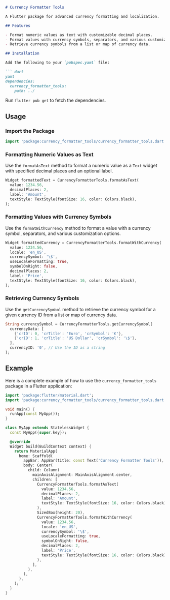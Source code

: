 ```markdown
# Currency Formatter Tools

A Flutter package for advanced currency formatting and localization.

## Features

- Format numeric values as text with customizable decimal places.
- Format values with currency symbols, separators, and various customization options.
- Retrieve currency symbols from a list or map of currency data.

## Installation

Add the following to your `pubspec.yaml` file:

``` dart
yaml
dependencies:
  currency_formatter_tools:
    path: ../ 
```

Run `flutter pub get` to fetch the dependencies.

## Usage

### Import the Package

```dart
import 'package:currency_formatter_tools/currency_formatter_tools.dart';
```

### Formatting Numeric Values as Text

Use the `formatAsText` method to format a numeric value as a `Text` widget with specified decimal places and an optional label.

```dart
Widget formattedText = CurrencyFormatterTools.formatAsText(
  value: 1234.56,
  decimalPlaces: 2,
  label: 'Amount',
  textStyle: TextStyle(fontSize: 16, color: Colors.black),
);
```

### Formatting Values with Currency Symbols

Use the `formatWithCurrency` method to format a value with a currency symbol, separators, and various customization options.

```dart
Widget formattedCurrency = CurrencyFormatterTools.formatWithCurrency(
  value: 1234.56,
  locale: 'en_US',
  currencySymbol: '\$',
  useLocaleFormatting: true,
  symbolOnRight: false,
  decimalPlaces: 2,
  label: 'Price',
  textStyle: TextStyle(fontSize: 16, color: Colors.black),
);
```

### Retrieving Currency Symbols

Use the `getCurrencySymbol` method to retrieve the currency symbol for a given currency ID from a list or map of currency data.

```dart
String currencySymbol = CurrencyFormatterTools.getCurrencySymbol(
  currencyData: [
    {'crID': 0, 'crTitle': 'Euro', 'crSymbol': '€'},
    {'crID': 1, 'crTitle': 'US Dollar', 'crSymbol': '\$'},
  ],
  currencyID: '0', // Use the ID as a string
);
```

## Example

Here is a complete example of how to use the `currency_formatter_tools` package in a Flutter application:

```dart
import 'package:flutter/material.dart';
import 'package:currency_formatter_tools/currency_formatter_tools.dart';

void main() {
  runApp(const MyApp());
}

class MyApp extends StatelessWidget {
  const MyApp({super.key});

  @override
  Widget build(BuildContext context) {
    return MaterialApp(
      home: Scaffold(
        appBar: AppBar(title: const Text('Currency Formatter Tools')),
        body: Center(
          child: Column(
            mainAxisAlignment: MainAxisAlignment.center,
            children: [
              CurrencyFormatterTools.formatAsText(
                value: 1234.56,
                decimalPlaces: 2,
                label: 'Amount',
                textStyle: TextStyle(fontSize: 16, color: Colors.black),
              ),
              SizedBox(height: 20),
              CurrencyFormatterTools.formatWithCurrency(
                value: 1234.56,
                locale: 'en_US',
                currencySymbol: '\$',
                useLocaleFormatting: true,
                symbolOnRight: false,
                decimalPlaces: 2,
                label: 'Price',
                textStyle: TextStyle(fontSize: 16, color: Colors.black),
              ),
            ],
          ),
        ),
      ),
    );
  }
}
```